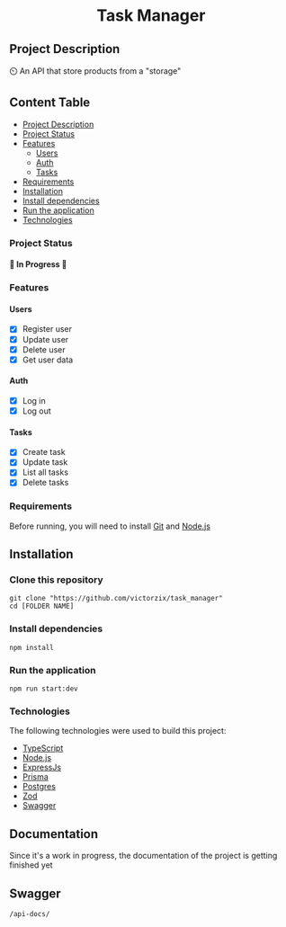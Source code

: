 <h1 align="center">Task Manager</h1>

## Project Description
<p>⏲️ An API that store products from a "storage"</p>

## Content Table
- [Project Description](#project-description)
- [Project Status](#project-status)
 - [Features](#features)
   - [Users](#users)
   - [Auth](#auth)
   - [Tasks](#tasks)
 - [Requirements](#requirements)
- [Installation](#installation)
 - [Install dependencies](#install-dependencies)
 - [Run the application](#run-the-application)
 - [Technologies](#technologies)

### Project Status
<h4>🚧 In Progress 🚧</h4>

### Features
#### Users
- [x] Register user
- [x] Update user
- [x] Delete user
- [x] Get user data

#### Auth
- [x] Log in
- [x] Log out

#### Tasks
- [x] Create task
- [x] Update task
- [x] List all tasks
- [x] Delete tasks

### Requirements
Before running, you will need to install [Git](https://git-scm.com) and [Node.js](https://nodejs.org/en/)

## Installation

### Clone this repository

```
git clone "https://github.com/victorzix/task_manager"
cd [FOLDER NAME]
```

### Install dependencies

```
npm install
```

### Run the application

```
npm run start:dev
```

### Technologies
The following technologies were used to build this project:

- [TypeScript](https://www.typescriptlang.org/)
- [Node.js](https://nodejs.org/en/)
- [ExpressJs](https://expressjs.com/)
- [Prisma](https://www.prisma.io/)
- [Postgres](https://www.postgresql.org/)
- [Zod](https://zod.dev/)
- [Swagger](https://swagger.io/)

## Documentation
Since it's a work in progress, the documentation of the project is getting finished yet

## Swagger
```
/api-docs/
```
